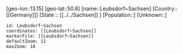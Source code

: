 ﻿---
location: [50.8,13.15]
mapzoom: [7,12] 
mapmarker: city 
type: City
tags:
- geo/City


SpocWebEntityId: 31963
isDeleted: false
confidential: public

---
[geo-lon::13.15]
[geo-lat::50.8]
[name::Leubsdorf~Sachsen]
[Country::[[Germany]]]
[State :: [[../../Sachsen]] ]
[Population::]
[Unknown::]


```leaflet
id: Leubsdorf~Sachsen
coordinates: [[Leubsdorf~Sachsen]]
markerFile: [[Leubsdorf~Sachsen]]
defaultZoom: 11 
maxZoom: 18
```
